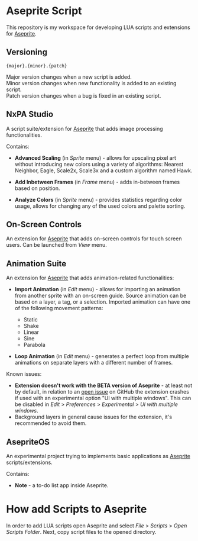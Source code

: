 # Aseprite Script

This repository is my workspace for developing LUA scripts and extensions for [Aseprite](https://www.aseprite.org/).

## Versioning

`{major}.{minor}.{patch}`

Major version changes when a new script is added.  
Minor version changes when new functionality is added to an existing script.  
Patch version changes when a bug is fixed in an existing script.

## NxPA Studio

A script suite/extension for [Aseprite](https://www.aseprite.org/) that adds image processing functionalities.

Contains:

- **Advanced Scaling** (in _Sprite_ menu) - allows for upscaling pixel art without introducing new colors using a variety of algorithms: Nearest Neighbor, Eagle, Scale2x, Scale3x and a custom algorithm named Hawk.

- **Add Inbetween Frames** (in _Frame_ menu) - adds in-between frames based on position.

- **Analyze Colors** (in _Sprite_ menu) - provides statistics regarding color usage, allows for changing any of the used colors and palette sorting.

## On-Screen Controls

An extension for [Aseprite](https://www.aseprite.org/) that adds on-screen controls for touch screen users.
Can be launched from _View_ menu.

## Animation Suite

An extension for [Aseprite](https://www.aseprite.org/) that adds animation-related functionalities:

- **Import Animation** (in _Edit_ menu) - allows for importing an animation from another sprite with an on-screen guide. Source animation can be based on a layer, a tag, or a selection. Imported animation can have one of the following movement patterns:

  - Static
  - Shake
  - Linear
  - Sine
  - Parabola

- **Loop Animation** (in _Edit_ menu) - generates a perfect loop from multiple animations on separate layers with a different number of frames.

Known issues:

- **Extension doesn't work with the BETA version of Aseprite** - at least not by default, in relation to an [open issue](https://github.com/aseprite/aseprite/issues/3019) on GitHub the extension crashes if used with an experimental option "UI with multiple windows". This can be disabled in _Edit_ > _Preferences_ > _Experimental_ > _UI with multiple windows_.
- Background layers in general cause issues for the extension, it's recommended to avoid them.

## AsepriteOS

An experimental project trying to implements basic applications as [Aseprite](https://www.aseprite.org/) scripts/extensions.

Contains:

- **Note** - a to-do list app inside Aseprite.

# How add Scripts to Aseprite

In order to add LUA scripts open Aseprite and select _File_ > _Scripts_ > _Open Scripts Folder_. Next, copy script files to the opened directory.
